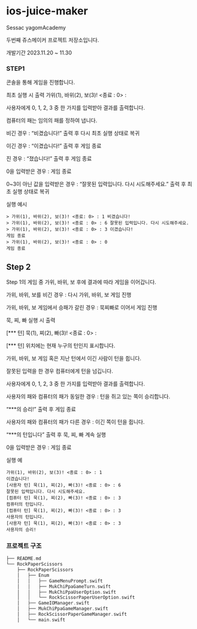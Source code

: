 # ios-juice-maker
Sessac yagomAcademy 

두번째 쥬스메이커 프로젝트 저장소입니다. 

개발기간 2023.11.20 ~ 11.30

 ### STEP1
 콘솔을 통해 게임을 진행합니다.

 최초 실행 시 출력
 가위(1), 바위(2), 보(3)! <종료 : 0> :

 사용자에게 0, 1, 2, 3 중 한 가지를 입력받아 결과를 출력합니다.

 컴퓨터의 패는 임의의 패를 정하여 냅니다.

 비긴 경우 : “비겼습니다!” 출력 후 다시 최초 실행 상태로 복귀

 이긴 경우 : “이겼습니다!” 출력 후 게임 종료

 진 경우 : “졌습니다!” 출력 후 게임 종료

 0을 입력받은 경우 : 게임 종료

 0~3이 아닌 값을 입력받은 경우 : “잘못된 입력입니다. 다시 시도해주세요.” 출력 후 최초 실행 상태로 복귀

 실행 예시
 ```
 > 가위(1), 바위(2), 보(3)! <종료: 0> : 1 비겼습니다!
 > 가위(1), 바위(2), 보(3)! <종료 : 0> : 6 잘못된 입력입니다. 다시 시도해주세요.
 > 가위(1), 바위(2), 보(3)! <종료 : 0> : 3 이겼습니다!
 게임 종료
 > 가위(1), 바위(2), 보(3)! <종료 : 0> : 0
 게임 종료
 ```
## Step 2

 Step 1의 게임 중 가위, 바위, 보 후에 결과에 따라 게임을 이어갑니다.

 가위, 바위, 보를 비긴 경우 : 다시 가위, 바위, 보 게임 진행

 가위, 바위, 보 게임에서 승패가 갈린 경우 : 묵찌빠로 이어서 게임 진행

 묵, 찌, 빠 실행 시 출력

 [*** 턴] 묵(1), 찌(2), 빠(3)! <종료 : 0> :

 [*** 턴] 위치에는 현재 누구의 턴인지 표시합니다.

 가위, 바위, 보 게임 혹은 지난 턴에서 이긴 사람이 턴을 쥡니다.

 잘못된 입력을 한 경우 컴퓨터에게 턴을 넘깁니다.

 사용자에게 0, 1, 2, 3 중 한 가지를 입력받아 결과를 출력합니다.

 사용자의 패와 컴퓨터의 패가 동일한 경우 : 턴을 쥐고 있는 쪽이 승리합니다.

 “***의 승리!” 출력 후 게임 종료

 사용자의 패와 컴퓨터의 패가 다른 경우 : 이긴 쪽이 턴을 쥡니다.

 “***의 턴입니다” 출력 후 묵, 찌, 빠 계속 실행

 0을 입력받은 경우 : 게임 종료

실행 예
 ```
 가위(1), 바위(2), 보(3)! <종료 : 0> : 1
 이겼습니다!
 [사용자 턴] 묵(1), 찌(2), 빠(3)! <종료 : 0> : 6
 잘못된 입력입니다. 다시 시도해주세요.
 [컴퓨터 턴] 묵(1), 찌(2), 빠(3)! <종료 : 0> : 3
 컴퓨터의 턴입니다.
 [컴퓨터 턴] 묵(1), 찌(2), 빠(3)! <종료 : 0> : 3
 사용자의 턴입니다.
 [사용자 턴] 묵(1), 찌(2), 빠(3)! <종료 : 0> : 3
 사용자의 승리!
 ```
### 프로젝트 구조
```swift
├── README.md
└── RockPaperScissors
    ├── RockPaperScissors
    │   ├── Enum
    │   │   ├── GameMenuPrompt.swift
    │   │   ├── MukChiPpaGameTurn.swift
    │   │   ├── MukChiPpaUserOption.swift
    │   │   └── RockScissorPaperUserOption.swift
    │   ├── GameIOManager.swift
    │   ├── MukChiPpaGameManager.swift
    │   ├── RockScissorPaperGameManager.swift
    │   └── main.swift
```



